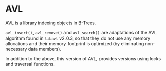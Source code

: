 <!--
title: "AVL"
custom_edit_url: https://github.com/netdata/netdata/edit/master/libnetdata/avl/README.md
sidebar_label: "AVL"
learn_status: "Published"
learn_topic_type: "Tasks"
learn_rel_path: "Developers"
-->

# AVL

AVL is a library indexing objects in B-Trees.

`avl_insert()`, `avl_remove()` and `avl_search()` are adaptations
of the AVL algorithm found in `libavl` v2.0.3, so that they do not
use any memory allocations and their memory footprint is optimized
(by eliminating non-necessary data members).

In addition to the above, this version of AVL, provides versions using locks
and traversal functions.

